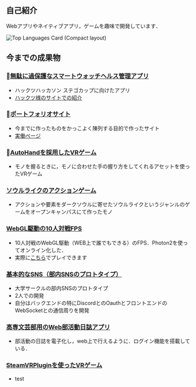 ## 自己紹介

 Webアプリやネイティブアプリ，ゲームを趣味で開発しています．
 
![Top Languages Card (Compact layout)](https://github-readme-stats.vercel.app/api/top-langs/?username=U3cSeroH1&layout=compact)

## 今までの成果物

### 🚧[無駄に過保護なスマートウォッチヘルス管理アプリ](https://github.com/U3cSeroH1/sutegokappu_mudanimarumaru)
 * ハックツハッカソン ステゴカップに向けたアプリ
 * [ハックツ様のサイトでの紹介](https://topaz.dev/projects/d8fe6c5e3e57f73f58f0)

### 🚧[ポートフォリオサイト](https://github.com/U3cSeroH1/myIntroPage)
 * 今までに作ったものをかっこよく陳列する目的で作ったサイト
 * [実働ページ](https://clever-joliot-38506f.netlify.app/)

### 🚧[AutoHandを採用したVRゲーム](https://github.com/U3cSeroH1/ZISSEN_VR_GAME)
 * モノを握るときに，モノに合わせた手の握り方をしてくれるアセットを使ったVRゲーム

### [ソウルライクのアクションゲーム](https://github.com/U3cSeroH1/C3OCtpsActionGame)
 * アクションや要素をダークソウルに寄せたソウルライクというジャンルのゲームをオープンキャンパスにて作ったモノ

### [WebGL駆動の10人対戦FPS](https://github.com/U3cSeroH1/PUN2TUTORIAL)
 * 10人対戦のWebGL駆動（WEB上で誰でもできる）のFPS．Photon2を使ってオンライン化した．
 * 実際に[こちら](https://u3cseroh1.github.io/dpb_FPS_Photon2/)でプレイできます

### [基本的なSNS（部内SNSのプロトタイプ）](https://github.com/U3cSeroH1/c3localsns)
 * 大学サークルの部内SNSのプロトタイプ
 * 2人での開発
 * 自分はバックエンドの特にDiscordとのOauthとフロントエンドのWebSocketとの通信周りを開発

### [高専文芸部用のWeb部活動日誌アプリ](https://github.com/U3cSeroH1/bungeilocalsns)
 * 部活動の日誌を電子化し，web上で行えるように．ログイン機能を搭載している．

### [SteamVRPluginを使ったVRゲーム](https://github.com/H3cSeroH1/C3VRGAME_IMP)
 * test

<!--
**U3cSeroH1/U3cSeroH1** is a ✨ _special_ ✨ repository because its `README.md` (this file) appears on your GitHub profile.

Here are some ideas to get you started:

- 🔭 I’m currently working on ...
- 🌱 I’m currently learning ...
- 👯 I’m looking to collaborate on ...
- 🤔 I’m looking for help with ...
- 💬 Ask me about ...
- 📫 How to reach me: ...
- 😄 Pronouns: ...
- ⚡ Fun fact: ...
-->
